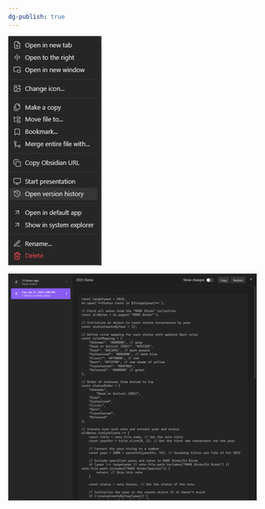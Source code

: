 ```yaml
---
dg-publish: true
---
```


![Open Version History.png](../Admin/Attachments/Open%20Version%20History.png)

![Restore Note.png](../Admin/Attachments/Restore%20Note.png)